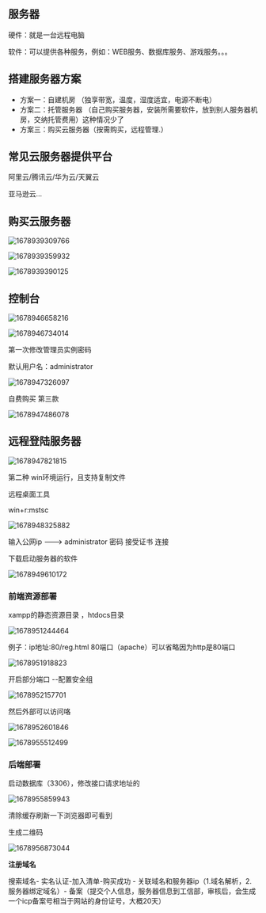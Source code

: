 ## 服务器

硬件：就是一台远程电脑

软件：可以提供各种服务，例如：WEB服务、数据库服务、游戏服务。。。

## 搭建服务器方案

* 方案一：自建机房 （独享带宽，温度，湿度适宜，电源不断电）
* 方案二：托管服务器 （自己购买服务器，安装所需要软件，放到别人服务器机房，交纳托管费用）这种情况少了
* 方案三：购买云服务器（按需购买，远程管理.）

## 常见云服务器提供平台

阿里云/腾讯云/华为云/天翼云

亚马逊云...

## 购买云服务器

![1678939309766]( D:/html5_folder/my-webdoc/图床/1678939309766.png)

![1678939359932]( D:/html5_folder/my-webdoc/图床/1678939359932.png)

![1678939390125]( D:/html5_folder/my-webdoc/图床/1678939390125.png)

## 控制台

![1678946658216]( D:/html5_folder/my-webdoc/图床/1678946658216.png)

![1678946734014]( D:/html5_folder/my-webdoc/图床/1678946734014.png)

第一次修改管理员实例密码

默认用户名：administrator

![1678947326097]( D:/html5_folder/my-webdoc/图床/1678947326097.png)

自费购买  第三款

![1678947486078]( D:/html5_folder/my-webdoc/图床/1678947486078.png)

## 远程登陆服务器

![1678947821815]( D:/html5_folder/my-webdoc/图床/1678947821815.png)

第二种 win环境运行，且支持复制文件

远程桌面工具

win+r:mstsc

![1678948325882]( D:/html5_folder/my-webdoc/图床/1678948325882.png)

输入公网ip   ---> administrator  密码 接受证书  连接

下载启动服务器的软件    

![1678949610172]( D:/html5_folder/my-webdoc/图床/1678949610172.png)

### 前端资源部署

xampp的静态资源目录 ，htdocs目录

![1678951244464]( D:/html5_folder/my-webdoc/图床/1678951244464.png)

例子：ip地址:80/reg.html   80端口（apache）可以省略因为http是80端口

![1678951918823]( D:/html5_folder/my-webdoc/图床/1678951918823.png)

开启部分端口 --配置安全组

![1678952157701]( D:/html5_folder/my-webdoc/图床/1678952157701.png)

然后外部可以访问咯

![1678952601846]( D:/html5_folder/my-webdoc/图床/1678952601846.png)

![1678955512499]( D:/html5_folder/my-webdoc/图床/1678955512499.png)

### 后端部署

启动数据库（3306），修改接口请求地址的

![1678955859943]( D:/html5_folder/my-webdoc/图床/1678955859943.png)

清除缓存刷新一下浏览器即可看到

生成二维码

![1678956873044]( D:/html5_folder/my-webdoc/图床/1678956873044.png)

**注册域名**

搜索域名- 实名认证-加入清单-购买成功 - 关联域名和服务器ip（1.域名解析，2.服务器绑定域名）- 备案（提交个人信息，服务器信息到工信部，审核后，会生成一个icp备案号相当于网站的身份证号，大概20天）